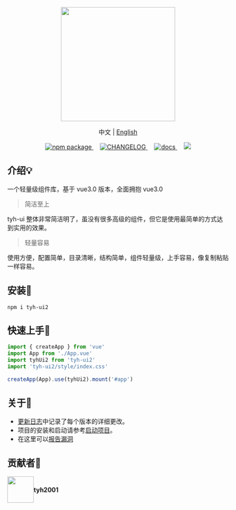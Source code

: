 <p align="center">
  <img height="260px" src="https://tianyuhao.cn/images/tyh-ui/tyh-ui2-logo.svg">
</p>

<p align="center">
  中文 | <a href="https://github.com/Tyh2001/tyh-ui2/blob/master/README.md">English</a>
</p>

<p align="center">
  <a href="https://www.npmjs.com/package/tyh-ui2">
    <img src="https://badgen.net/npm/v/tyh-ui2" alt="npm package">
  </a>
  <a style="margin-left:15px;" href="https://github.com/Tyh2001/tyh-ui2/blob/master/CHANGELOG.md">
    <img src="https://img.shields.io/badge/tyh--ui2-CHANGELOG-orange" alt="CHANGELOG">
  </a>
  <a style="margin-left:15px;" href="https://tianyuhao.cn/tyhui/v3">
    <img src="https://img.shields.io/badge/tyh--ui2-docs-red" alt="docs">
  </a>
  <a style="margin-left:15px;" href="https://github.com/Tyh2001/tyh-ui2/blob/master/README.md">
    <img src="https://img.shields.io/badge/tyh--ui2-README__en-yellowgreen">
  </a>
</p>

## 介绍:bulb:

一个轻量级组件库，基于 vue3.0 版本，全面拥抱 vue3.0

> 简洁至上

tyh-ui 整体非常简洁明了，虽没有很多高级的组件，但它是使用最简单的方式达到实用的效果。

> 轻量容易

使用方便，配置简单，目录清晰，结构简单，组件轻量级，上手容易，像复制粘贴一样容易。

## 安装:wrench:

```shell
npm i tyh-ui2
```

## 快速上手:key:

```js
import { createApp } from 'vue'
import App from './App.vue'
import tyhUi2 from 'tyh-ui2'
import 'tyh-ui2/style/index.css'

createApp(App).use(tyhUi2).mount('#app')
```

## 关于:page_facing_up:

- [更新日志](https://github.com/Tyh2001/tyh-ui2/blob/master/CHANGELOG.md)中记录了每个版本的详细更改。
- 项目的安装和启动请参考[启动项目](https://github.com/Tyh2001/tyh-ui2/blob/master/START_PROJECT.md)。
- 在这里可以[报告漏洞](https://github.com/Tyh2001/tyh-ui2/blob/master/SECURITY.md)

## 贡献者:wave:

<div style="display: flex; align-items: center;">
  <img style=" float: left;" height="60px" src="https://www.hualigs.cn/image/608132a6c15b2.jpg">
  <h4 style="display: inline-block;">tyh2001</h4>
</div>
